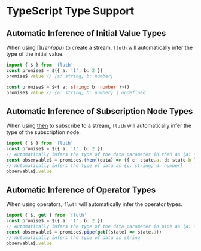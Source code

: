 # TypeScript Type Support

## Automatic Inference of Initial Value Types

When using [$](/en/api/$) to create a stream, `fluth` will automatically infer the type of the initial value.

```typescript
import { $ } from 'fluth'
const promise$ = $({ a: '1', b: 2 })
promise$.value // {a: string, b: number}

const promise$ = $<{ a: string; b: number }>()
promise$.value // {a: string, b: number} | undefined
```

## Automatic Inference of Subscription Node Types

When using [then](/en/api/observable#then) to subscribe to a stream, `fluth` will automatically infer the type of the subscription node.

```typescript
import { $ } from 'fluth'
const promise$ = $({ a: '1', b: 2 })
// Automatically infers the type of the data parameter in then as {a: string, b: number}
const observable$ = promise$.then((data) => ({ c: state.a, d: state.b }))
// Automatically infers the type of data as {c: string, d: number}
observable$.value
```

## Automatic Inference of Operator Types

When using operators, `fluth` will automatically infer the operator types.

```typescript
import { $, get } from 'fluth'
const promise$ = $({ a: '1', b: 2 })
// Automatically infers the type of the data parameter in pipe as {a: string, b: number}
const observable$ = promise$.pipe(get((state) => state.a))
// Automatically infers the type of data as string
observable$.value
```
